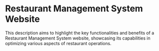 # Restaurant Management System Website
 This description aims to highlight the key functionalities and benefits of a Restaurant Management System website, showcasing its capabilities in optimizing various aspects of restaurant operations.
